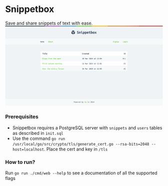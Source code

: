 # Snippetbox

Save and share snippets of text with ease.
![Demo](./demo.png)

### Prerequisites

-   Snippetbox requires a PostgreSQL server with `snippets` and `users` tables as described in `init.sql`
-   Use the command `go run /usr/local/go/src/crypto/tls/generate_cert.go --rsa-bits=2048 --host=localhost`. Place the cert and key in `/tls`

### How to run?

Run `go run ./cmd/web --help` to see a documentation of all the supported flags
